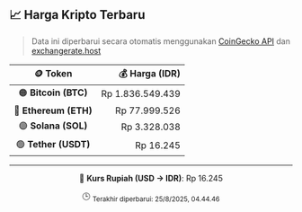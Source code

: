 

<!-- HARGA_KRIPTO -->
## 📈 Harga Kripto Terbaru

> Data ini diperbarui secara otomatis menggunakan [CoinGecko API](https://www.coingecko.com/) dan [exchangerate.host](https://exchangerate.host/)

<div align="center">

| 🪙 Token | 💰 Harga (IDR) |
|:------:|---------------:|
| 🟠 **Bitcoin (BTC)**   | Rp 1.836.549.439 |
| 🔵 **Ethereum (ETH)**  | Rp 77.999.526 |
| 🟣 **Solana (SOL)**    | Rp 3.328.038 |
| 🟢 **Tether (USDT)**   | Rp 16.245 |

---

💱 **Kurs Rupiah (USD → IDR)**: Rp 16.245

🕒 <sub>Terakhir diperbarui: 25/8/2025, 04.44.46</sub>

</div>
<!-- /HARGA_KRIPTO -->